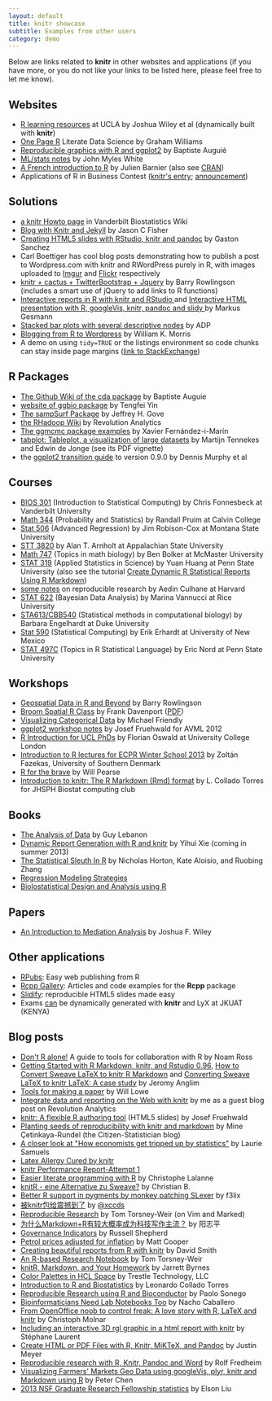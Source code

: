 ```yaml
---
layout: default
title: knitr showcase
subtitle: Examples from other users
category: demo
---
```


Below are links related to **knitr** in other websites and applications (if you have more, or you do not like your links to be listed here, please feel free to let me know).

## Websites

- [R learning resources](http://www.ats.ucla.edu/stat/r/) at UCLA by Joshua Wiley et al (dynamically built with **knitr**)
- [One Page R](http://onepager.togaware.com/) Literate Data Science by Graham Williams
- [Reproducible graphics with R and ggplot2](http://www.scribd.com/doc/93360631/Presentation) by Baptiste Auguié
- [ML/stats notes](https://github.com/johnmyleswhite/MLNotes) by John Myles White
- [A French introduction to R](http://alea.fr.eu.org/pages/intro-R) by Julien Barnier (also see [CRAN](http://cran.r-project.org/other-docs.html))
- Applications of R in Business Contest ([knitr's entry](http://www.inside-r.org/howto/knitr-elegant-flexible-and-fast-dynamic-report-generation-r); [announcement](http://www.revolutionanalytics.com/news-events/news-room/2012/applications-of-r-in-business-competition.php))

## Solutions

- [a knitr Howto page](http://biostat.mc.vanderbilt.edu/wiki/Main/KnitrHowto) in Vanderbilt Biostatistics Wiki
- [Blog with Knitr and Jekyll](http://jfisher-usgs.github.com/r/2012/07/03/knitr-jekyll/) by Jason C Fisher
- [Creating HTML5 slides with RStudio, knitr and pandoc](http://gastonsanchez.wordpress.com/2012/11/19/creating-html5-slides-with-rstudio-knitr-and-pandoc/) by Gaston Sanchez
- Carl Boettiger has cool blog posts demonstrating how to publish a post to Wordpress.com with knitr and RWordPress purely in R, with images uploaded to [Imgur](http://www.carlboettiger.info/archives/3974) and [Flickr](http://www.carlboettiger.info/archives/3988) respectively
- [knitr + cactus + TwitterBootstrap + Jquery](http://geospaced.blogspot.com/2012/05/knitr-cactus-twitterbootstrap-jquery.html) by Barry Rowlingson (includes a smart use of jQuery to add links to R functions)
- [Interactive reports in R with knitr and RStudio ](http://lamages.blogspot.co.uk/2012/05/interactive-reports-in-r-with-knitr-and.html) and [Interactive HTML presentation with R, googleVis, knitr, pandoc and slidy ](http://lamages.blogspot.com/2012/05/interactive-html-presentation-with-r.html) by Markus Gesmann
- [Stacked bar plots with several descriptive nodes](http://tex.stackexchange.com/a/87897/9128) by ADP
- [Blogging from R to Wordpress](http://wkmor1.wordpress.com/2012/07/01/rchievement-of-the-day-3-bloggin-from-r-14/) by William K. Morris
- A demo on using `tidy=TRUE` or the listings environment so code chunks can stay inside page margins ([link to StackExchange](http://tex.stackexchange.com/q/41471/9128))

## R Packages

- [The Github Wiki of the cda package](https://github.com/baptiste/cda/wiki) by Baptiste Auguie
- [website of ggbio package](http://tengfei.github.com/ggbio/) by Tengfei Yin
- [The sampSurf Package](http://sampsurf.r-forge.r-project.org/) by Jeffrey H. Gove
- [the RHadoop Wiki](https://github.com/RevolutionAnalytics/RHadoop/wiki) by Revolution Analytics
- [The ggmcmc package examples](http://xavier-fim.net/packages/ggmcmc/) by Xavier Fernández-i-Marín
- [tabplot: Tableplot, a visualization of large datasets](http://cran.r-project.org/package=tabplot) by Martijn Tennekes and Edwin de Jonge (see its PDF vignette)
- the [ggplot2 transition guide](https://github.com/djmurphy420/ggplot2-transition-guide) to version 0.9.0 by Dennis Murphy et al

## Courses

- [BIOS 301](http://fonnesbeck.github.com/Bios301/) (Introduction to Statistical Computing) by Chris Fonnesbeck at Vanderbilt University
- [Math 344](http://www.calvin.edu/~rpruim/courses/m344/S12/) (Probability and Statistics) by Randall Pruim at Calvin College
- [Stat 506](http://www.math.montana.edu/~jimrc/classes/stat506/) (Advanced Regression) by Jim Robison-Cox at Montana State University
- [STT 3820](http://www1.appstate.edu/~arnholta/classes/STT3820/index.htm) by Alan T. Arnholt at Appalachian State University
- [Math 747](http://www.math.mcmaster.ca/~bolker/classes/m747/) (Topics in math biology) by Ben Bolker at McMaster University
- [STAT 319](http://www.personal.psu.edu/yoh5109/319spring2013/) (Applied Statistics in Science) by Yuan Huang at Penn State University (also see the tutorial [Create Dynamic R Statistical Reports Using R Markdown](https://onlinecourses.science.psu.edu/statprogram/markdown))
- [some notes](http://bcb.dfci.harvard.edu/~aedin/courses/ReproducibleResearch/) on reproducible research by Aedin Culhane at Harvard
- [STAT 622](http://www.stat.rice.edu/~marina/stat622.html) (Bayesian Data Analysis) by Marina Vannucci at Rice University
- [STA613/CBB540](http://genome.duke.edu/labs/engelhardt/courses/cbb540.html) (Statistical methods in computational biology) by Barbara Engelhardt at Duke University
- [Stat 590](http://statacumen.com/teaching/sc1/) (Statistical Computing) by Erik Erhardt at University of New Mexico
- [STAT 497C](https://onlinecourses.science.psu.edu/stat497r/node/101) (Topics in R Statistical Language) by Eric Nord at Penn State University

## Workshops

- [Geospatial Data in R and Beyond](http://www.maths.lancs.ac.uk/~rowlings/Teaching/UseR2012/) by Barry Rowlingson
- [Broom Spatial R Class](http://davenportspatialanalytics.squarespace.com/blog/2012/6/19/notes-from-a-recent-spatial-r-class-i-gave.html) by Frank Davenport ([PDF](https://dl.dropbox.com/u/9577903/broomspatial.pdf))
- [Visualizing Categorical Data](http://euclid.psych.yorku.ca/datavis.ca/courses/VCD/R/output/) by Michael Friendly
- [ggplot2 workshop notes](http://www.ling.upenn.edu/~joseff/avml2012/) by Josef Fruehwald for AVML 2012
- [R Introduction for UCL PhDs](http://www.homepages.ucl.ac.uk/~uctpfos/files/introPHD.html) by Florian Oswald at University College London
- [Introduction to R lectures for ECPR Winter School 2013](http://zfazekas.github.com/teaching/2013/02/17/ecpr-intro-to-R/) by Zoltán Fazekas, University of Southern Denmark
- [R for the brave](https://dl.dropbox.com/u/4149392/R_for_the_brave.pdf) by Will Pearse
- [Introduction to knitr: The R Markdown (Rmd) format](http://lcolladotor.github.com/Rmd-intro/) by L. Collado Torres for JHSPH Biostat computing club

## Books

- [The Analysis of Data](http://theanalysisofdata.com/) by Guy Lebanon
- [Dynamic Report Generation with R and knitr](https://github.com/yihui/knitr-book) by Yihui Xie (coming in summer 2013)
- [The Statistical Sleuth In R](http://www.math.smith.edu/~nhorton/sleuth/) by Nicholas Horton, Kate Aloisio, and Ruobing Zhang
- [Regression Modeling Strategies](https://groups.google.com/forum/?hl=en&fromgroups#!topic/knitr/bYj3Zn11hjE)
- [Biolostatistical Design and Analysis using R](http://yihui.name/en/guestbook/#comment-456270476)

## Papers

- [An Introduction to Mediation Analysis](https://github.com/JWiley/mediation) by Joshua F. Wiley

## Other applications

- [RPubs](http://rpubs.com/): Easy web publishing from R
- [Rcpp Gallery](http://gallery.rcpp.org/): Articles and code examples for the **Rcpp** package
- [Slidify](http://slidify.org/): reproducible HTML5 slides made easy
- Exams [can](http://yihui.name/knitr/#comment-454337734) be dynamically generated with **knitr** and LyX at JKUAT (KENYA)

## Blog posts

- [Don't R alone!](http://www.noamross.net/blog/2013/1/7/collaborating-with-r.html) A guide to tools for collaboration with R by Noam Ross
- [Getting Started with R Markdown, knitr, and Rstudio 0.96](http://jeromyanglim.blogspot.com.au/2012/05/getting-started-with-r-markdown-knitr.html), [How to Convert Sweave LaTeX to knitr R Markdown](http://jeromyanglim.blogspot.com/2012/06/how-to-convert-sweave-latex-to-knitr-r.html) and [Converting Sweave LaTeX to knitr LaTeX: A case study](http://jeromyanglim.blogspot.com/2012/06/converting-sweave-latex-to-knitr-latex.html) by Jeromy Anglim
- [Tools for making a paper](http://conjugateprior.org/2013/03/tools-for-making-a-paper/) by Will Lowe
- [Integrate data and reporting on the Web with knitr](http://blog.revolutionanalytics.com/2012/09/data-reporting-knitr.html) by me as a guest blog post on Revolution Analytics
- [knitr: A flexible R authoring tool](http://rpubs.com/JoFrhwld/UseR_Sept) (HTML5 slides) by Josef Fruehwald
- [Planting seeds of reproducibility with knitr and markdown](http://citizen-statistician.org/2012/10/08/planting-seeds-of-reproducibility-with-knitr-and-markdown/) by Mine Çetinkaya-Rundel (the Citizen-Statistician blog)
- [A closer look at "How economists get tripped up by statistics"](http://biostat.mc.vanderbilt.edu/wiki/Main/GradStudentsHelpfulExamples) by Laurie Samuels
- [Latex Allergy Cured by knitr](http://timelyportfolio.blogspot.com/2012/04/latex-allergy-cured-by-knitr.html)
- [knitr Performance Report-Attempt 1](http://timelyportfolio.blogspot.com/2012/04/knitr-performance-report-attempt-1.html)
- [Easier literate programming with R](http://aliquote.org/memos/2012/04/02/easier-literate-programming-with-r) by Christophe Lalanne
- [knitR - eine Alternative zu Sweave?](http://www.blogofolio.de/2012/05/knitr-eine-alternative-zu-sweave/) by Christian B.
- [Better R support in pygments by monkey patching SLexer](http://blog.felixriedel.com/2012/05/better-r-support-in-pygments-by-monkey-patching-slexer/) by f3lix
- [被knitr包给震撼到了](http://xccds1977.blogspot.com/2012/05/knitr.html) by [@xccds](https://twitter.com/xccds)
- [Reproducible Research](http://torsneyt.wordpress.com/2012/05/19/reproducible-research/) by Tom Torsney-Weir (on Vim and Marked)
- [为什么Markdown+R有较大概率成为科技写作主流？](http://www.yangzhiping.com/tech/r-markdown-knitr.html) by 阳志平
- [Governance Indicators](http://www.russellshepherd.com/d/?q=blog/governance-indicators) by Russell Shepherd
- [Petrol prices adjusted for inflation](http://mcfromnz.wordpress.com/2012/07/28/petrol-prices-adjusted-for-inflation/) by Matt Cooper
- [Creating beautiful reports from R with knitr](http://blog.revolutionanalytics.com/2012/08/creating-beautiful-reports-from-r-with-knitr.html) by David Smith
- [An R-based Research Notebook](http://www.tomtorsneyweir.com/research-notebook/) by Tom Torsney-Weir
- [knitR, Markdown, and Your Homework](http://learningdata.wordpress.com/2012/09/30/knitr-markdown-and-your-homework/) by Jarrett Byrnes
- [Color Palettes in HCL Space](http://www.trestletechnology.net/2012/10/color-palettes-in-hcl-space/) by Trestle Technology, LLC
- [Introduction to R and Biostatistics](http://fellgernon.tumblr.com/post/35587597245/introduction-to-r-and-biostatistics-2012-version) by Leonardo Collado Torres
- [Reproducible Research using R and Bioconductor](http://onertipaday.blogspot.com/2012/12/italian-bio-r-day-2012-slides-on.html) by Paolo Sonego
- [Bioinformaticians Need Lab Notebooks Too](http://reasoniamhere.com/bioinformaticians-need-lab-notebooks-too/) by Nacho Caballero
- [From OpenOffice noob to control freak: A love story with R, LaTeX and knitr](http://machine-master.blogspot.com/2013/03/from-openoffice-noob-to-control-freak.html) by Christoph Molnar
- [Including an interactive 3D rgl graphic in a html report with knitr](http://stla.overblog.com/including-an-interactive-3d-rgl-graphic-with-knitr) by Stéphane Laurent
- [Create HTML or PDF Files with R, Knitr, MiKTeX, and Pandoc](http://rprogramming.net/create-html-or-pdf-files-with-r-knitr-miktex-and-pandoc/) by Justin Meyer
- [Reproducible research with R, Knitr, Pandoc and Word](http://quantifyingmemory.blogspot.com/2013/02/reproducible-research-with-r-knitr.html) by Rolf Fredheim
- [Visualizing Farmers' Markets Geo Data using googleVis, plyr, knitr and Markdown using R](http://dataillumination.blogspot.com/2013/03/visualizing-farmers-markets-geo-data_19.html) by Peter Chen
- [2013 NSF Graduate Research Fellowship statistics](http://www.scribd.com/doc/132971631/NSFstats2013) by Elson Liu

